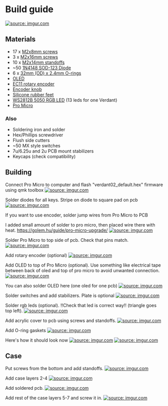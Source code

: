 # Build guide
<a href="https://imgur.com/2Hsop8o"><img src="https://i.imgur.com/2Hsop8o.jpg" title="source: imgur.com" /></a>
## Materials
- 17 x [M2x8mm screws](https://www.aliexpress.com/item/1005002655776515.html)
- 3  x [M2x16mm screws](https://www.aliexpress.com/item/1005002655776515.html)
- 10 x [M2x14mm standoffs](https://www.aliexpress.com/item/1005001478301407.html?spm=a2g0s.9042311.0.0.52114c4dn6suyl)
- ~50 [1N4148 SOD-123 Diode](https://www.aliexpress.com/item/1005002383505485.html)
- 6 x [32mm (OD) x 2.4mm O-rings](https://www.aliexpress.com/item/32908087735.html?spm=a2g0o.order_list.0.0.60cf1802kyAhZY)
- [OLED](https://www.aliexpress.com/item/32896971385.html?spm=a2g0o.order_list.0.0.4c291802RJLFPs)
- [EC11 rotary encoder](https://www.aliexpress.com/item/10000056483250.html?spm=a2g0s.9042311.0.0.52114c4dn6suyl)
- [Encoder knob](https://www.aliexpress.com/item/1005002683252060.html?spm=a2g0o.order_list.0.0.5b901802I6F5Fy)
- [Silicone rubber feet](https://www.aliexpress.com/item/4000439059508.html?spm=a2g0s.9042311.0.0.52114c4dn6suyl)
- [WS2812B 5050 RGB LED](https://www.aliexpress.com/item/1005002653014067.html) (13 leds for one Verdant) 
- [Pro Micro](https://www.aliexpress.com/item/32768308647.html?spm=a2g0o.productlist.0.0.20f5f2022mgoaF)

### Also
- Soldering iron and solder
- Hex/Phillips screwdriver
- Flush side cutters
- ~50 MX style switches
- 7u/6.25u and 2u PCB mount stabilizers
- Keycaps (check compatibility)

## Building

Connect Pro Micro to computer and flash "verdant02_default.hex" firmware using qmk toolbox
<a href="https://imgur.com/jdxeeJ3"><img src="https://i.imgur.com/jdxeeJ3.jpg" title="source: imgur.com" /></a>

Solder diodes for all keys. Stripe on diode to square pad on pcb
<a href="https://imgur.com/MtKJaaT"><img src="https://i.imgur.com/MtKJaaT.jpg" title="source: imgur.com" /></a>

If you want to use encoder, solder jump wires from Pro Micro to PCB

I added small amount of solder to pro micro, then placed wire there with heat.
https://golem.hu/guide/pro-micro-upgrade/
<a href="https://imgur.com/X1dGvDT"><img src="https://i.imgur.com/X1dGvDT.jpg" title="source: imgur.com" /></a>

Solder Pro Micro to top side of pcb. Check that pins match.
<a href="https://imgur.com/q7Z4lCL"><img src="https://i.imgur.com/q7Z4lCL.jpg" title="source: imgur.com" /></a>

Add rotary encoder (optional)
<a href="https://imgur.com/wUKRIoT"><img src="https://i.imgur.com/wUKRIoT.jpg" title="source: imgur.com" /></a>

Add OLED to top of Pro Micro (optional). Use something like electrical tape between back of oled and top of pro micro to avoid unwanted connection.
<a href="https://imgur.com/F4qzcHS"><img src="https://i.imgur.com/F4qzcHS.jpg" title="source: imgur.com" /></a>

You can also solder OLED here (one oled for one pcb)
<a href="https://imgur.com/1wEgQ8r"><img src="https://i.imgur.com/1wEgQ8r.jpg" title="source: imgur.com" /></a>

Solder switches and add stabilizers. Plate is optional
<a href="https://imgur.com/zlWPLtL"><img src="https://i.imgur.com/zlWPLtL.jpg" title="source: imgur.com" /></a>

Solder rgb leds (optional). !!Check that led is correct way!! (triangle goes top left). 
<a href="https://imgur.com/brBb3Zk"><img src="https://i.imgur.com/brBb3Zk.jpg" title="source: imgur.com" /></a>

Add acrylic cover to pcb using screws and standoffs.
<a href="https://imgur.com/zRdwAo9"><img src="https://i.imgur.com/zRdwAo9.jpg" title="source: imgur.com" /></a>

Add O-ring gaskets
<a href="https://imgur.com/kpHrTg5"><img src="https://i.imgur.com/kpHrTg5.jpg" title="source: imgur.com" /></a>

Here's how it should look now
<a href="https://imgur.com/WXYDwvR"><img src="https://i.imgur.com/WXYDwvR.jpg" title="source: imgur.com" /></a>
<a href="https://imgur.com/5AfWyU4"><img src="https://i.imgur.com/5AfWyU4.jpg" title="source: imgur.com" /></a>

## Case

Put screws from the bottom and add standoffs. 
<a href="https://imgur.com/yR1E0yH"><img src="https://i.imgur.com/yR1E0yH.jpg" title="source: imgur.com" /></a>

Add case layers 2-4
<a href="https://imgur.com/j69BH8Q"><img src="https://i.imgur.com/j69BH8Q.jpg" title="source: imgur.com" /></a>

Add soldered pcb.
<a href="https://imgur.com/LDjGZde"><img src="https://i.imgur.com/LDjGZde.jpg" title="source: imgur.com" /></a>

Add rest of the case layers 5-7 and screw it in.
<a href="https://imgur.com/hOjfyCq"><img src="https://i.imgur.com/hOjfyCq.jpg" title="source: imgur.com" /></a>

